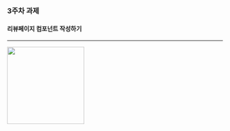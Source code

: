 ### 3주차 과제
#### 리뷰페이지 컴포넌트 작성하기
---
<div>
    <img src="https://user-images.githubusercontent.com/55418359/99906923-200daa00-2d1d-11eb-9567-16c7aee47e91.PNG" width="180">
</div>